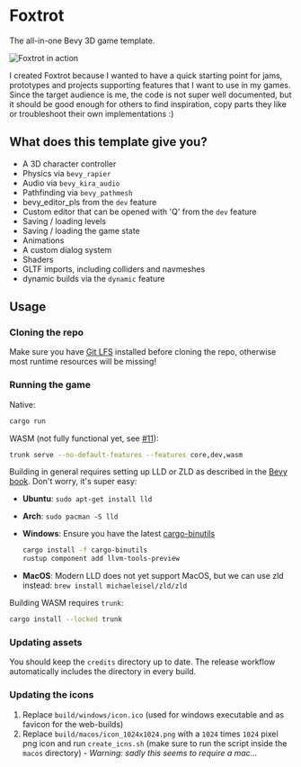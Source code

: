 # Foxtrot
The all-in-one Bevy 3D game template.  


![Foxtrot in action](https://media.giphy.com/media/NKBVjKZewDfttXSx56/giphy.gif)

I created Foxtrot because I wanted to have a quick starting point for jams, prototypes and projects supporting features
that I want to use in my games. Since the target audience is me, the code is not super well documented, but it should 
be good enough for others to find inspiration, copy parts they like or troubleshoot their own implementations :)
 

## What does this template give you?
- A 3D character controller
- Physics via `bevy_rapier`
- Audio via `bevy_kira_audio`
- Pathfinding via `bevy_pathmesh`
- bevy_editor_pls from the `dev` feature
- Custom editor that can be opened with 'Q' from the `dev` feature
- Saving / loading levels
- Saving / loading the game state
- Animations
- A custom dialog system
- Shaders
- GLTF imports, including colliders and navmeshes
- dynamic builds via the `dynamic` feature

## Usage

### Cloning the repo

Make sure you have [Git LFS](https://docs.github.com/en/repositories/working-with-files/managing-large-files/installing-git-large-file-storage) installed before cloning the repo, otherwise most runtime resources will be missing!

### Running the game
Native:
```bash
cargo run
```
WASM (not fully functional yet, see [#11](https://github.com/janhohenheim/foxtrot/issues/11)):
```bash
trunk serve --no-default-features --features core,dev,wasm
```

Building in general requires setting up LLD or ZLD as described in the [Bevy book](https://bevyengine.org/learn/book/getting-started/setup/#enable-fast-compiles-optional).
Don't worry, it's super easy:
- **Ubuntu**: `sudo apt-get install lld`
- **Arch**: `sudo pacman -S lld`
- **Windows**: Ensure you have the latest [cargo-binutils](https://github.com/rust-embedded/cargo-binutils)

    ```sh
    cargo install -f cargo-binutils
    rustup component add llvm-tools-preview
    ```

- **MacOS**: Modern LLD does not yet support MacOS, but we can use zld instead: `brew install michaeleisel/zld/zld`


Building WASM requires `trunk`:

```bash
cargo install --locked trunk
```

### Updating assets

You should keep the `credits` directory up to date. The release workflow automatically includes the directory in every build.

### Updating the icons
 1. Replace `build/windows/icon.ico` (used for windows executable and as favicon for the web-builds)
 2. Replace `build/macos/icon_1024x1024.png` with a `1024` times `1024` pixel png icon and run `create_icns.sh` (make sure to run the script inside the `macos` directory) - _Warning: sadly this seems to require a mac..._


